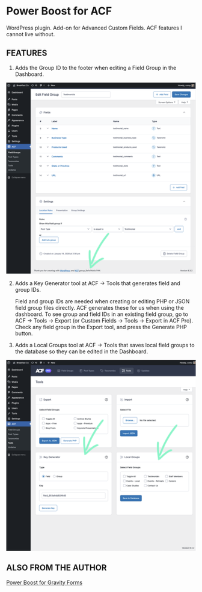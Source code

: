 # Power Boost for ACF

WordPress plugin. Add-on for Advanced Custom Fields. ACF features I cannot live without.

## FEATURES

1. Adds the Group ID to the footer when editing a Field Group in the Dashboard.

![Adds the Group ID to the footer when editing a Field Group in the Dashboard.](assets/screenshot-1.png)

2. Adds a Key Generator tool at ACF → Tools that generates field and group IDs.

	Field and group IDs are needed when creating or editing PHP or JSON field group files directly. ACF generates these for us when using the dashboard. To see group and field IDs in an existing field group, go to ACF → Tools → Export (or Custom Fields → Tools → Export in ACF Pro). Check any field group in the Export tool, and press the Generate PHP button.

3. Adds a Local Groups tool at ACF → Tools that saves local field groups to the database so they can be edited in the Dashboard.

![Adds a Key Generator tool at ACF → Tools that generates field and group IDs. Adds a Local Groups tool at ACF → Tools that saves local field groups to the database so they can be edited in the Dashboard.](assets/screenshot-2.png)

## ALSO FROM THE AUTHOR

[Power Boost for Gravity Forms](https://wordpress.org/plugins/power-boost-for-gravity-forms/)